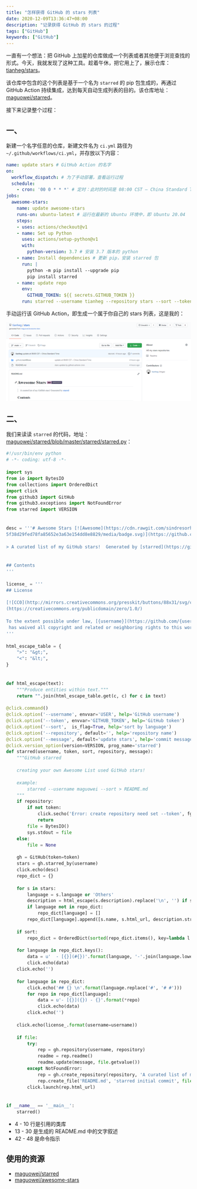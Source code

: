 ```yaml
---
title: "怎样获得 GitHub 的 stars 列表"
date: 2020-12-09T13:36:47+08:00
description: "记录获得 GitHub 的 stars 的过程"
tags: ["GitHub"]
keywords: ["GitHub"]
---
```


一直有一个想法：把 GitHub 上加星的仓库做成一个列表或者其他便于浏览查找的形式。今天，我就发现了这种工具。趁着午休，把它用上了，展示仓库：[tianheg/stars](https://github.com/tianheg/stars)。

该仓库中包含的这个列表是基于一个名为 `starred` 的 pip 包生成的，再通过 GitHub Action 持续集成，达到每天自动生成列表的目的。该仓库地址：[maguowei/starred](https://github.com/maguowei/starred)。

接下来记录整个过程：

## 一、

新建一个名字任意的仓库，新建文件名为 `ci.yml` 路径为 `~/.github/workflows/ci.yml`，并存放以下内容：

```yml
name: update stars # GitHub Action 的名字
on:
  workflow_dispatch: # 为了手动部署，查看运行过程
  schedule:
    - cron: '00 0 * * *' # 定时：此时的时间是 08:00 CST – China Standard Time
jobs:
  awesome-stars:
    name: update awesome-stars
    runs-on: ubuntu-latest # 运行在最新的 Ubuntu 环境中，即 Ubuntu 20.04
    steps:
    - uses: actions/checkout@v1
    - name: Set up Python
      uses: actions/setup-python@v1
      with:
        python-version: 3.7 # 安装 3.7 版本的 python
    - name: Install dependencies # 更新 pip，安装 starred 包
      run: |
        python -m pip install --upgrade pip 
        pip install starred
    - name: update repo
      env:
        GITHUB_TOKEN: ${{ secrets.GITHUB_TOKEN }}
      run: starred --username tianheg --repository stars --sort --token ${GITHUB_TOKEN} --message 'stars update by github actions cron' # 执行生成 stars 列表的操作
```

手动运行该 GitHub Action，即生成一个属于你自己的 stars 列表，这是我的：

![get-github-stars](/images/get-github-stars.png)

## 二、

我们来读读 `starred` 的代码，地址：[maguowei/starred/blob/master/starred/starred.py](https://github.com/maguowei/starred/blob/master/starred/starred.py)：

```python
#!/usr/bin/env python
# -*- coding: utf-8 -*-

import sys
from io import BytesIO
from collections import OrderedDict
import click
from github3 import GitHub
from github3.exceptions import NotFoundError
from starred import VERSION


desc = '''# Awesome Stars [![Awesome](https://cdn.rawgit.com/sindresorhus/awesome/d730\
5f38d29fed78fa85652e3a63e154dd8e8829/media/badge.svg)](https://github.com/sindresorhus/awesome)

> A curated list of my GitHub stars!  Generated by [starred](https://github.com/maguowei/starred)


## Contents
'''

license_ = '''
## License

[![CC0](http://mirrors.creativecommons.org/presskit/buttons/88x31/svg/cc-zero.svg)]\
(https://creativecommons.org/publicdomain/zero/1.0/)

To the extent possible under law, [{username}](https://github.com/{username})\
 has waived all copyright and related or neighboring rights to this work.
'''

html_escape_table = {
    ">": "&gt;",
    "<": "&lt;",
}


def html_escape(text):
    """Produce entities within text."""
    return "".join(html_escape_table.get(c, c) for c in text)

@click.command()
@click.option('--username', envvar='USER', help='GitHub username')
@click.option('--token', envvar='GITHUB_TOKEN', help='GitHub token')
@click.option('--sort',  is_flag=True, help='sort by language')
@click.option('--repository', default='', help='repository name')
@click.option('--message', default='update stars', help='commit message')
@click.version_option(version=VERSION, prog_name='starred')
def starred(username, token, sort, repository, message):
    """GitHub starred

    creating your own Awesome List used GitHub stars!

    example:
        starred --username maguowei --sort > README.md
    """
    if repository:
        if not token:
            click.secho('Error: create repository need set --token', fg='red')
            return
        file = BytesIO()
        sys.stdout = file
    else:
        file = None

    gh = GitHub(token=token)
    stars = gh.starred_by(username)
    click.echo(desc)
    repo_dict = {}

    for s in stars:
        language = s.language or 'Others'
        description = html_escape(s.description).replace('\n', '') if s.description else ''
        if language not in repo_dict:
            repo_dict[language] = []
        repo_dict[language].append([s.name, s.html_url, description.strip()])

    if sort:
        repo_dict = OrderedDict(sorted(repo_dict.items(), key=lambda l: l[0]))

    for language in repo_dict.keys():
        data = u'  - [{}](#{})'.format(language, '-'.join(language.lower().split()))
        click.echo(data)
    click.echo('')

    for language in repo_dict:
        click.echo('## {} \n'.format(language.replace('#', '# #')))
        for repo in repo_dict[language]:
            data = u'- [{}]({}) - {}'.format(*repo)
            click.echo(data)
        click.echo('')

    click.echo(license_.format(username=username))

    if file:
        try:
            rep = gh.repository(username, repository)
            readme = rep.readme()
            readme.update(message, file.getvalue())
        except NotFoundError:
            rep = gh.create_repository(repository, 'A curated list of my GitHub stars!')
            rep.create_file('README.md', 'starred initial commit', file.getvalue())
        click.launch(rep.html_url)


if __name__ == '__main__':
    starred()
```

- 4 - 10 行是引用的类库
- 13 - 30 是生成的 README.md 中的文字叙述
- 42 - 48 是命令指示

## 使用的资源

- [maguowei/starred](https://github.com/maguowei/starred)
- [maguowei/awesome-stars](https://github.com/maguowei/awesome-stars)
